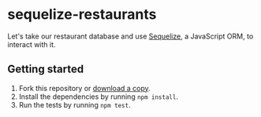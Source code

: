 # sequelize-restaurants

Let's take our restaurant database and use [Sequelize](https://sequelize.org/), a JavaScript ORM, to interact with it.

## Getting started

1. Fork this repository or [download a copy](https://github.com/MultiverseLearningProducts/sequelize-restaurants/archive/refs/heads/main.zip).
2. Install the dependencies by running `npm install`.
3. Run the tests by running `npm test`.
